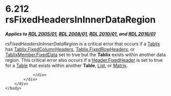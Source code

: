 <html dir="LTR" xmlns:mshelp="http://msdn.microsoft.com/mshelp" xmlns:ddue="http://ddue.schemas.microsoft.com/authoring/2003/5" xmlns:xlink="http://www.w3.org/1999/xlink" xmlns:tool="http://www.microsoft.com/tooltip">
    <head>
        <meta http-equiv="Content-Type" content="text/html; CHARSET=utf-8"></meta>
        <meta name="save" content="history"></meta>
        <title>6.212 rsFixedHeadersInInnerDataRegion</title>
        <xml>
            <mshelp:toctitle title="6.212 rsFixedHeadersInInnerDataRegion"></mshelp:toctitle>
            <mshelp:rltitle title="[MS-RDL]: rsFixedHeadersInInnerDataRegion"></mshelp:rltitle>
            <mshelp:keyword index="A" term="6594eb23-07cf-4f16-8c2c-fca7bdd4361f"></mshelp:keyword>
            <mshelp:attr name="DCSext.ContentType" value="open specification"></mshelp:attr>
            <mshelp:attr name="AssetID" value="6594eb23-07cf-4f16-8c2c-fca7bdd4361f"></mshelp:attr>
            <mshelp:attr name="TopicType" value="kbRef"></mshelp:attr>
            <mshelp:attr name="DCSext.Title" value="[MS-RDL]: rsFixedHeadersInInnerDataRegion" />
        </xml>
    </head>
    <body>
        <div id="header">
            <h1 class="heading">6.212 rsFixedHeadersInInnerDataRegion</h1>
        </div>
        <div id="mainSection">
            <div id="mainBody">
                <div id="allHistory" class="saveHistory"></div>
                <div id="sectionSection0" class="section" name="collapseableSection">
                    

<p><b><i>Applies to </i></b><a href="3ebe2912-4958-4832-b391-cad1f5e13338.md"><b><i>RDL 2005/01</i></b></a><b><i>,
</i></b><a href="1e855f94-4617-47e4-b89e-0856c6cb420f.md"><b><i>RDL 2008/01</i></b></a><b><i>,
</i></b><a href="3428e690-a348-4ec7-8a6a-8efb42d2cdee.md"><b><i>RDL 2010/01</i></b></a><b><i>,
and </i></b><a href="52ce3983-2bfc-4e72-9359-42aaf5fe4509.md"><b><i>RDL 2016/01</i></b></a></p>

<p><i>rsFixedHeadersInInnerDataRegion</i> is a critical error
that occurs if a <a href="e42fb86e-799a-4202-8845-ac38831efccb.md">Tablix</a>
has <a href="42857a8c-6691-483d-8fd0-8c205a39313d.md">Tablix.FixedColumnHeaders</a>,
<a href="89a8b882-ead6-4e21-bab1-31dc1d217612.md">Tablix.FixedRowHeaders</a>,
or <a href="c56879ce-2ad7-48bd-83c5-44d74a9ea543.md">TablixMember.FixedData</a>
set to true but the <b>Tablix</b> exists within another data region. This
critical error also occurs if a <a href="6d3be023-6cb8-4731-89b6-09281f9c0139.md">Header.FixedHeader</a> is set
to true for a <a href="660db744-699e-4ca3-a2d6-a5cab4bcf9b0.md">Table</a>
that exists within another <b>Table</b>, <a href="ea4c625c-0558-4fb3-b3b8-bde6c160b1e2.md">List</a>, or <a href="25419c0a-c7c6-43d7-8ca5-1af842666dcb.md">Matrix</a>.</p>


                </div>
            </div>
        </div>
    </body>
</html>